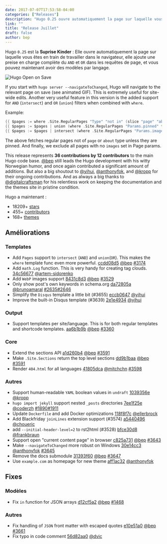 ```yaml
---
date: 2017-07-07T17:53:58-04:00
categories: ["Releases"]
description: "Hugo 0.25 ouvre automatiquement la page sur laquelle vous travillez dans le navigateur"
link: ""
title: "Release Juillet"
draft: false
author: bep
---
```


Hugo `0.25` est la **Suprise Kinder** : Elle ouvre automatiquement la page sur laquelle vous êtes en train de travailler dans le navigateur, elle ajoute une preise en charge complète du `AND` et `OR` dans les requêtes de page, et vous pouvez maintenant avoir des modèles par langage.

![Hugo Open on Save](https://cdn-standard5.discourse.org/uploads/gohugo/optimized/2X/6/622088d4a8eacaf62bbbaa27dab19d789e10fe09_1_690x345.gif "Hugo Open on Save")

If you start with `hugo server --navigateToChanged`, Hugo will navigate to the relevant page on save (see animated GIF). This is extremely useful for site-wide edits. Another very useful feature in this version is the added support for `AND` (`intersect`)  and `OR` (`union`)  filters when combined with `where`.

Example:

```go
{{ $pages := where .Site.RegularPages "Type" "not in" (slice "page" "about") }}
{{ $pages := $pages | union (where .Site.RegularPages "Params.pinned" true) }}
{{ $pages := $pages | intersect (where .Site.RegularPages "Params.images" "!=" nil) }}
```

The above fetches regular pages not of `page` or `about` type unless they are pinned. And finally, we exclude all pages with no `images` set in Page params.

This release represents **36 contributions by 12 contributors** to the main Hugo code base. [@bep](https://github.com/bep) still leads the Hugo development with his witty Norwegian humor, and once again contributed a significant amount of additions. But also a big shoutout to [@yihui](https://github.com/yihui), [@anthonyfok](https://github.com/anthonyfok), and [@kropp](https://github.com/kropp) for their ongoing contributions. And as always a big thanks to [@digitalcraftsman](https://github.com/digitalcraftsman) for his relentless work on keeping the documentation and the themes site in pristine condition.

Hugo a maintenant : 

* 18209&#43; [stars](https://github.com/gohugoio/hugo/stargazers)
* 455&#43; [contributors](https://github.com/gohugoio/hugo/graphs/contributors)
* 168&#43; [themes](http://themes.gohugo.io/)

## Améliorations

### Templates

* Add `Pages` support to `intersect` (`AND`) and `union`(`OR`). This makes the `where` template func even more powerful. [ccdd08d5](https://github.com/gohugoio/hugo/commit/ccdd08d57ab64441e93d6861ae126b5faacdb92f) [@bep](https://github.com/bep) [#3174](https://github.com/gohugoio/hugo/issues/3174)
* Add `math.Log` function. This is very handy for creating tag clouds. [34c56677](https://github.com/gohugoio/hugo/commit/34c566773a1364077e1397daece85b22948dc721) [@artem-sidorenko](https://github.com/artem-sidorenko) 
* Add `WebP` images support [8431c8d3](https://github.com/gohugoio/hugo/commit/8431c8d39d878c18c6b5463d9091a953608df10b) [@bep](https://github.com/bep) [#3529](https://github.com/gohugoio/hugo/issues/3529)
* Only show post&#39;s own keywords in schema.org [da72805a](https://github.com/gohugoio/hugo/commit/da72805a4304a57362e8e79a01cc145767b027c5) [@brunoamaral](https://github.com/brunoamaral) [#2635](https://github.com/gohugoio/hugo/issues/2635)[#2646](https://github.com/gohugoio/hugo/issues/2646)
* Simplify the `Disqus` template a little bit (#3655) [eccb0647](https://github.com/gohugoio/hugo/commit/eccb0647821e9db20ba9800da1b4861807cc5205) [@yihui](https://github.com/yihui) 
* Improve the built-in Disqus template (#3639) [2e1e4934](https://github.com/gohugoio/hugo/commit/2e1e4934b60ce8081a7f3a79191ed204f3098481) [@yihui](https://github.com/yihui) 

### Output

* Support templates per site/language. This is for both regular templates and shortcode templates. [aa6b1b9b](https://github.com/gohugoio/hugo/commit/aa6b1b9be7c9d7322333893b642aaf8c7a5f2c2e) [@bep](https://github.com/bep) [#3360](https://github.com/gohugoio/hugo/issues/3360)

### Core

* Extend the sections API [a1d260b4](https://github.com/gohugoio/hugo/commit/a1d260b41a6673adef679ec4e262c5f390432cf5) [@bep](https://github.com/bep) [#3591](https://github.com/gohugoio/hugo/issues/3591)
* Make `.Site.Sections` return the top level sections [dd9b1baa](https://github.com/gohugoio/hugo/commit/dd9b1baab0cb860a3eb32fd9043bac18cab3f9f0) [@bep](https://github.com/bep) [#3591](https://github.com/gohugoio/hugo/issues/3591)
* Render `404.html` for all languages [41805dca](https://github.com/gohugoio/hugo/commit/41805dca9e40e9b0952e04d06074e6fc91140495) [@mitchchn](https://github.com/mitchchn) [#3598](https://github.com/gohugoio/hugo/issues/3598)

### Autres

* Support human-readable `YAML` boolean values in `undraft` [1039356e](https://github.com/gohugoio/hugo/commit/1039356edf747f044c989a5bc0e85d792341ed5d) [@kropp](https://github.com/kropp) 
* `hugo import jekyll` support nested `_posts` directories [7ee1f25e](https://github.com/gohugoio/hugo/commit/7ee1f25e9ef3be8f99c171e8e7982f4f82c13e16) [@coderzh](https://github.com/coderzh) [#1890](https://github.com/gohugoio/hugo/issues/1890)[#1911](https://github.com/gohugoio/hugo/issues/1911)
* Update `Dockerfile` and add Docker optimizations [118f8f7c](https://github.com/gohugoio/hugo/commit/118f8f7cf22d756d8a894ff93551974a806f2155) [@ellerbrock](https://github.com/ellerbrock) 
* Add Blackfriday `joinLines` extension support (#3574) [a5440496](https://github.com/gohugoio/hugo/commit/a54404968a4b36579797f2e7ff7f5eada94866d9) [@choueric](https://github.com/choueric) 
* add `--initial-header-level=2` to rst2html (#3528) [bfce30d8](https://github.com/gohugoio/hugo/commit/bfce30d85972c27c27e8a2caac9db6315f813298) [@frankbraun](https://github.com/frankbraun) 
* Support open "current content page" in browser [c825a731](https://github.com/gohugoio/hugo/commit/c825a7312131b4afa67ee90d593640dee3525d98) [@bep](https://github.com/bep) [#3643](https://github.com/gohugoio/hugo/issues/3643)
* Make `--navigateToChanged` more robust on Windows [30e14cc3](https://github.com/gohugoio/hugo/commit/30e14cc31678ddc204b082ab362f86b6b8063881) [@anthonyfok](https://github.com/anthonyfok) [#3645](https://github.com/gohugoio/hugo/issues/3645)
* Remove the docs submodule [31393f60](https://github.com/gohugoio/hugo/commit/31393f6024416ea1b2e61d1080dfd7104df36eda) [@bep](https://github.com/bep) [#3647](https://github.com/gohugoio/hugo/issues/3647)
* Use `example.com` as homepage for new theme [aff1ac32](https://github.com/gohugoio/hugo/commit/aff1ac3235b6c075d01f7237addf44fecdd36d82) [@anthonyfok](https://github.com/anthonyfok) 

## Fixes

### Modèles

* Fix `in` function for JSON arrays [d12cf5a2](https://github.com/gohugoio/hugo/commit/d12cf5a25df00fa16c59f0b2ae282187a398214c) [@bep](https://github.com/bep) [#1468](https://github.com/gohugoio/hugo/issues/1468)

### Autres

* Fix handling of `JSON` front matter with escaped quotes [e10e51a0](https://github.com/gohugoio/hugo/commit/e10e51a00827b9fdc1bee51439fef05afc529831) [@bep](https://github.com/bep) [#3661](https://github.com/gohugoio/hugo/issues/3661)
* Fix typo in code comment [56d82aa0](https://github.com/gohugoio/hugo/commit/56d82aa025f4d2edb1dc6315132cd7ab52df649a) [@dvic](https://github.com/dvic) 